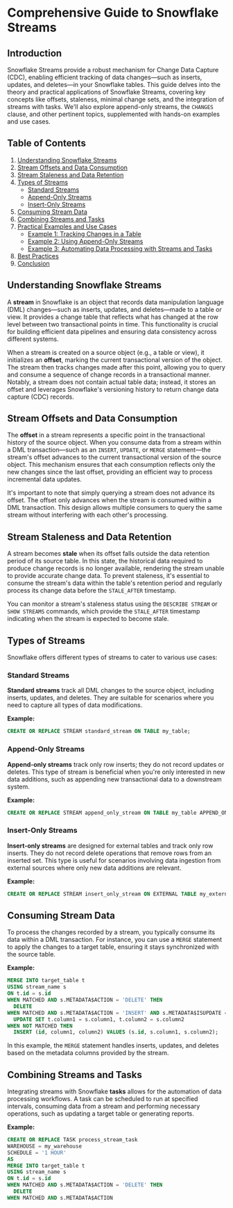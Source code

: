 # Comprehensive Guide to Snowflake Streams

## Introduction

Snowflake Streams provide a robust mechanism for Change Data Capture (CDC), enabling efficient tracking of data changes—such as inserts, updates, and deletes—in your Snowflake tables. This guide delves into the theory and practical applications of Snowflake Streams, covering key concepts like offsets, staleness, minimal change sets, and the integration of streams with tasks. We'll also explore append-only streams, the `CHANGES` clause, and other pertinent topics, supplemented with hands-on examples and use cases.

## Table of Contents

1. [Understanding Snowflake Streams](#understanding-snowflake-streams)
2. [Stream Offsets and Data Consumption](#stream-offsets-and-data-consumption)
3. [Stream Staleness and Data Retention](#stream-staleness-and-data-retention)
4. [Types of Streams](#types-of-streams)
   - [Standard Streams](#standard-streams)
   - [Append-Only Streams](#append-only-streams)
   - [Insert-Only Streams](#insert-only-streams)
5. [Consuming Stream Data](#consuming-stream-data)
6. [Combining Streams and Tasks](#combining-streams-and-tasks)
7. [Practical Examples and Use Cases](#practical-examples-and-use-cases)
   - [Example 1: Tracking Changes in a Table](#example-1-tracking-changes-in-a-table)
   - [Example 2: Using Append-Only Streams](#example-2-using-append-only-streams)
   - [Example 3: Automating Data Processing with Streams and Tasks](#example-3-automating-data-processing-with-streams-and-tasks)
8. [Best Practices](#best-practices)
9. [Conclusion](#conclusion)

## Understanding Snowflake Streams

A **stream** in Snowflake is an object that records data manipulation language (DML) changes—such as inserts, updates, and deletes—made to a table or view. It provides a change table that reflects what has changed at the row level between two transactional points in time. This functionality is crucial for building efficient data pipelines and ensuring data consistency across different systems.

When a stream is created on a source object (e.g., a table or view), it initializes an **offset**, marking the current transactional version of the object. The stream then tracks changes made after this point, allowing you to query and consume a sequence of change records in a transactional manner. Notably, a stream does not contain actual table data; instead, it stores an offset and leverages Snowflake's versioning history to return change data capture (CDC) records. 

## Stream Offsets and Data Consumption

The **offset** in a stream represents a specific point in the transactional history of the source object. When you consume data from a stream within a DML transaction—such as an `INSERT`, `UPDATE`, or `MERGE` statement—the stream's offset advances to the current transactional version of the source object. This mechanism ensures that each consumption reflects only the new changes since the last offset, providing an efficient way to process incremental data updates.

It's important to note that simply querying a stream does not advance its offset. The offset only advances when the stream is consumed within a DML transaction. This design allows multiple consumers to query the same stream without interfering with each other's processing. 

## Stream Staleness and Data Retention

A stream becomes **stale** when its offset falls outside the data retention period of its source table. In this state, the historical data required to produce change records is no longer available, rendering the stream unable to provide accurate change data. To prevent staleness, it's essential to consume the stream's data within the table's retention period and regularly process its change data before the `STALE_AFTER` timestamp.

You can monitor a stream's staleness status using the `DESCRIBE STREAM` or `SHOW STREAMS` commands, which provide the `STALE_AFTER` timestamp indicating when the stream is expected to become stale. 

## Types of Streams

Snowflake offers different types of streams to cater to various use cases:

### Standard Streams

**Standard streams** track all DML changes to the source object, including inserts, updates, and deletes. They are suitable for scenarios where you need to capture all types of data modifications. 

**Example:**

```sql
CREATE OR REPLACE STREAM standard_stream ON TABLE my_table;
```

### Append-Only Streams

**Append-only streams** track only row inserts; they do not record updates or deletes. This type of stream is beneficial when you're only interested in new data additions, such as appending new transactional data to a downstream system. 

**Example:**

```sql
CREATE OR REPLACE STREAM append_only_stream ON TABLE my_table APPEND_ONLY = TRUE;
```

### Insert-Only Streams

**Insert-only streams** are designed for external tables and track only row inserts. They do not record delete operations that remove rows from an inserted set. This type is useful for scenarios involving data ingestion from external sources where only new data additions are relevant. 

**Example:**

```sql
CREATE OR REPLACE STREAM insert_only_stream ON EXTERNAL TABLE my_external_table INSERT_ONLY = TRUE;
```

## Consuming Stream Data

To process the changes recorded by a stream, you typically consume its data within a DML transaction. For instance, you can use a `MERGE` statement to apply the changes to a target table, ensuring it stays synchronized with the source table.

**Example:**

```sql
MERGE INTO target_table t
USING stream_name s
ON t.id = s.id
WHEN MATCHED AND s.METADATA$ACTION = 'DELETE' THEN
  DELETE
WHEN MATCHED AND s.METADATA$ACTION = 'INSERT' AND s.METADATA$ISUPDATE = TRUE THEN
  UPDATE SET t.column1 = s.column1, t.column2 = s.column2
WHEN NOT MATCHED THEN
  INSERT (id, column1, column2) VALUES (s.id, s.column1, s.column2);
```

In this example, the `MERGE` statement handles inserts, updates, and deletes based on the metadata columns provided by the stream. 

## Combining Streams and Tasks

Integrating streams with Snowflake **tasks** allows for the automation of data processing workflows. A task can be scheduled to run at specified intervals, consuming data from a stream and performing necessary operations, such as updating a target table or generating reports.

**Example:**

```sql
CREATE OR REPLACE TASK process_stream_task
WAREHOUSE = my_warehouse
SCHEDULE = '1 HOUR'
AS
MERGE INTO target_table t
USING stream_name s
ON t.id = s.id
WHEN MATCHED AND s.METADATA$ACTION = 'DELETE' THEN
  DELETE
WHEN MATCHED AND s.METADATA$ACTION 

